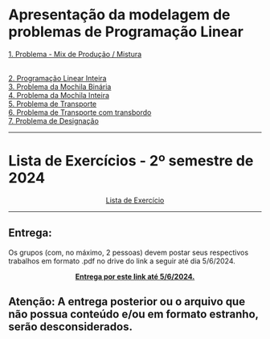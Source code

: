 # Apresentação da modelagem de problemas de Programação Linear

<a href="https://github.com/Daniel-C-Fernandes/PO-2-bimestre/blob/main/modelagem.ipynb">1. Problema - Mix de Produção / Mistura</a>

<br>

<a href="https://github.com/Daniel-C-Fernandes/PO-2-bimestre/blob/main/modelagem.ipynb">
2. Programação Linear Inteira</a>

<br>

<a href="https://github.com/Daniel-C-Fernandes/PO-2-bimestre/blob/main/modelagem.ipynb">
3. Problema da Mochila Binária</a>

<br>

<a href="https://github.com/Daniel-C-Fernandes/PO-2-bimestre/blob/main/modelagem.ipynb">
4. Problema da Mochila Inteira</a>

<br>

<a href="https://github.com/Daniel-C-Fernandes/PO-2-bimestre/blob/main/modelagem.ipynb">
5. Problema de Transporte</a>

<br>

<a href="https://github.com/Daniel-C-Fernandes/PO-2-bimestre/blob/main/modelagem.ipynb">
6. Problema de Transporte com transbordo</a>

<br>

<a href="https://github.com/Daniel-C-Fernandes/PO-2-bimestre/blob/main/modelagem.ipynb">
7. Problema de Designação</a>

<hr>

# Lista de Exercícios - 2º semestre de 2024

<div align = "center">
<a href="https://github.com/Daniel-C-Fernandes/PO-2-bimestre/blob/main/Modelagem%20de%20Problemas.pdf">Lista de Exercício</a>
 </div>

<hr>

## Entrega:

Os grupos (com, no máximo, 2 pessoas) devem postar seus respectivos trabalhos em formato .pdf no drive do link a seguir até dia 5/6/2024.

<div align = "center">
<b><a href="https://drive.google.com/drive/folders/1MWAEhZSYaIVrj1Mrn6cb6brHyQ7i-rZW?usp=sharing">Entrega por este link até 5/6/2024.</a></b>
</div>

## Atenção: A entrega posterior ou o arquivo que não possua conteúdo e/ou em formato estranho, serão desconsiderados.






